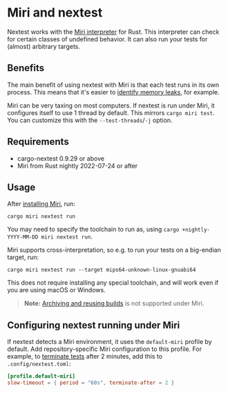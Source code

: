 # Miri and nextest

Nextest works with the [Miri interpreter](https://github.com/rust-lang/miri) for Rust. This interpreter can check for certain classes of undefined behavior.
It can also run your tests for (almost) arbitrary targets.

## Benefits

The main benefit of using nextest with Miri is that each test runs in its own process. This means that it's easier to [identify memory leaks](https://github.com/rust-lang/miri/issues/1481), for example.

Miri can be very taxing on most computers. If nextest is run under Miri, it configures itself to use 1 thread by default. This mirrors `cargo miri test`. You can customize this with the `--test-threads`/`-j` option.

## Requirements

- cargo-nextest 0.9.29 or above
- Miri from Rust nightly 2022-07-24 or after

## Usage

After [installing Miri](https://github.com/rust-lang/miri#using-miri), run:

```
cargo miri nextest run
```

You may need to specify the toolchain to run as, using `cargo +nightly-YYYY-MM-DD miri nextest run`.

Miri supports cross-interpretation, so e.g. to run your tests on a big-endian target, run:

```
cargo miri nextest run --target mips64-unknown-linux-gnuabi64
```

This does not require installing any special toolchain, and will work even if you are using macOS or Windows.

> **Note:** [Archiving and reusing builds](reusing-builds.md) is not supported under Miri.

## Configuring nextest running under Miri

If nextest detects a Miri environment, it uses the `default-miri` profile by default. Add repository-specific Miri configuration to this profile. For example, to [terminate tests](slow-tests.md#terminating-tests-after-a-timeout) after 2 minutes, add this to `.config/nextest.toml`:

```toml
[profile.default-miri]
slow-timeout = { period = "60s", terminate-after = 2 }
```
